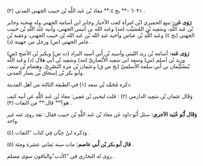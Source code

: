 ٦٠٣١ -** بخ ٤:** معاذ بْن عَبد اللَّهِ بْن خبيب الجهني المدني (٢) .

**رَوَى عَن:** تبيع الحميري ابْن امرأة كعب الأحبار وجابر ابن أسامة الجهني وله صحبة وجابر بْن عَبد اللَّهِ، وسَعِيد بْن المُسَيَّب (مد) وعَبد الله بن أنيس الجهني، وأبيه عَبْد اللَّهِ بْن خبيب الجهني (بخ ٤) وعَبد اللَّهِ بْن عباس وأخيه عَبد الله بْن عَبد الله بْن خبيب الجهني، وعقبة بْن عامر الجهني (س) ورجل من جهينة (د) .

**رَوَى عَنه:** أسامة بْن زيد الليثي وأسيد بْن أَبي أسيد البراد (ت س) وبكير بْن الأشج (س) وزيد بْن أسلم (س) وسعد ابن سَعِيد الأَنْصارِيّ (مد) وسَعِيد بْن أَبي هلال (د) وعَبد اللَّه بْنسُلَيْمان بن أَبي سلمة الأَسلميّ (بخ س ق) وعثمان بْن مرة البَصْرِيّ، وهشام بْن سعد، وأبو بكر بْن إسحاق بْن يسار المدني.

ذكره مُحَمَّد بْن سعد (١) في الطبقة الثالثة من أهل المدينة.

وَقَال عثمان بْن سَعِيد الدارمي (٢) : قلت ليحيى بْن مَعِين: معاذ بْن عَبد اللَّهِ عَن أبيه كيف هو؟** قال:** من الثقات (٣) .

**وَقَال أَبُو عُبَيد الآجري:** سئل أَبُو داود عَن معاذ بْن عَبد اللَّهِ بْن خبيب فقال: ثقة روى عنه غير واحد.

وذكره ابنُ حِبَّان فِي كتاب "الثقات (٤) .

**قال أبو بكر بْن أَبي عاصم:** مات سنة ثماني عشرة ومئة (٥) .

روى له البخاري في "الأدب"والباقون سوى مسلم.